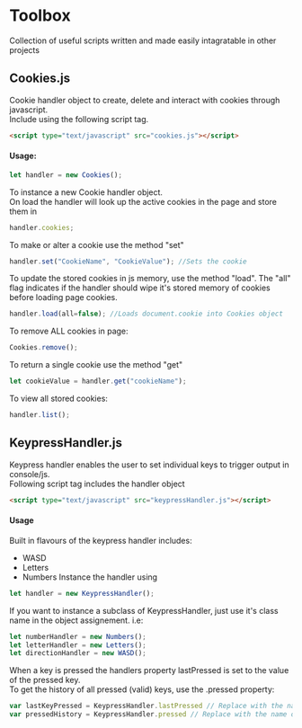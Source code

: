 # Toolbox
  
Collection of useful scripts written and made easily intagratable in other projects

## Cookies.js
  Cookie handler object to create, delete and interact with cookies through javascript.  
  Include using the following script tag.   
  ```html
<script type="text/javascript" src="cookies.js"></script>
```
#### Usage: 
```javascript
let handler = new Cookies(); 
```
To instance a new Cookie handler object.  
On load the handler will look up the active cookies in the page and store them in 
```javascript
handler.cookies;
```
To make or alter a cookie use the method "set"
```javascript
handler.set("CookieName", "CookieValue"); //Sets the cookie
```
To update the stored cookies in js memory, use the method "load". The "all" flag indicates if the handler should wipe it's stored memory of cookies before loading page cookies.
```javascript
handler.load(all=false); //Loads document.cookie into Cookies object
```
To remove ALL cookies in page:
```javascript
Cookies.remove();
```
To return a single cookie use the method "get"
```javascript
let cookieValue = handler.get("cookieName");
```
To view all stored cookies:
```javascript
handler.list();
```

## KeypressHandler.js
Keypress handler enables the user to set individual keys to trigger output in console/js.  
Following script tag includes the handler object  
```html
<script type="text/javascript" src="keypressHandler.js"></script>
```
#### Usage

Built in flavours of the keypress handler includes:
- WASD
- Letters
- Numbers
Instance the handler using
```js
let handler = new KeypressHandler();
```
If you want to instance a subclass of KeypressHandler, just use it's class name in the object assignement. i.e:
```js
let numberHandler = new Numbers();
let letterHandler = new Letters();
let directionHandler = new WASD();
```
When a key is pressed the handlers property lastPressed is set to the value of the pressed key.  
To get the history of all pressed (valid) keys, use the .pressed property:  
```js
var lastKeyPressed = KeypressHandler.lastPressed // Replace with the name of your object
var pressedHistory = KeypressHandler.pressed // Replace with the name of your object
``` 